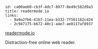 ```
id: ca00ae60-cb3f-4dc7-8977-8e49c582d9a3
title: readermode.io
links:
  - 9a9a2fb6-41b7-11ea-b332-7f561162cd24
  - 2c947175-b672-40c1-a4e7-ae8117af8937
```

[readermode.io](https://readermode.io)

Distraction-free online web reader.

